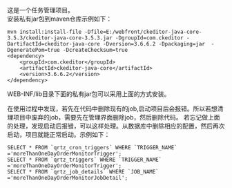 这是一个任务管理项目。  
安装私有jar包到maven仓库示例如下：
```
mvn install:install-file -Dfile=E:/webfront/ckeditor-java-core-3.5.3/ckeditor-java-core-3.5.3.jar -DgroupId=com.ckeditor -DartifactId=ckeditor-java-core -Dversion=3.6.6.2 -Dpackaging=jar  -DgeneratePom=true -DcreateChecksum=true
<dependency>
	<groupId>com.ckeditor</groupId>
	<artifactId>ckeditor-java-core</artifactId>
	<version>3.6.6.2</version>
</dependency>
```
WEB-INF/lib目录下面的私有jar包可以采用上面的方式安装。

在使用过程中发现，若先在代码中删除现有的job,启动项目后会报错。所以若想清理项目中废弃的job，需要先在管理界面删除job，然后删除代码。
若忘记做上面的处理，发现启动后报错，可以这样处理。从数据库中删除相应的配置，然后再次启动，项目就能正常启动。示例如下：
```
SELECT * FROM `qrtz_cron_triggers` WHERE `TRIGGER_NAME` ='moreThanOneDayOrderMonitorTrigger';
SELECT * FROM `qrtz_triggers` WHERE `TRIGGER_NAME` ='moreThanOneDayOrderMonitorTrigger';
SELECT * FROM `qrtz_job_details` WHERE `JOB_NAME` ='moreThanOneDayOrderMonitorJobDetail';
```